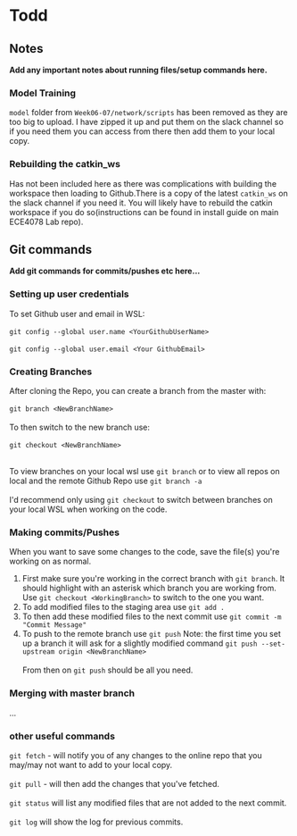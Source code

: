 # Todd
## Notes
<b>Add any important notes about running files/setup commands here.</b>

### Model Training
```model``` folder from ```Week06-07/network/scripts``` has been removed as they are too big to upload. 
I have zipped it up and put them on the slack channel so if you need them you can access from there then add them to your local copy.

### Rebuilding the catkin_ws
Has not been included here as there was complications with building the workspace then loading to Github.There is a copy of the latest ```catkin_ws``` on the slack channel if you need it. You will likely have to rebuild the catkin workspace if you do so(instructions can be found in install guide on main ECE4078 Lab repo).

## Git commands
<b>Add git commands for commits/pushes etc here...</b>
### Setting up user credentials
To set Github user and email in WSL:<br></br>
```git config --global user.name <YourGithubUserName>```<br></br>
```git config --global user.email <Your GithubEmail>```

### Creating Branches
After cloning the Repo, you can create a branch from the master with: <br></br>
```git branch <NewBranchName>```<br></br>
To then switch to the new branch use:<br></br> 
```git checkout <NewBranchName>```<br></br>

To view branches on your local wsl use ```git branch``` or to view all repos on local and the remote Github Repo use ```git branch -a```<br></br>
I'd recommend only using ```git checkout``` to switch between branches on your local WSL when working on the code.

### Making commits/Pushes
When you want to save some changes to the code, save the file(s) you're working on as normal. 
1. First make sure you're working in the correct branch with ```git branch```. It should highlight with an asterisk which branch you are working from. Use ```git checkout <WorkingBranch>``` to switch to the one you want.
2. To add modified files to the staging area use ```git add .```
3. To then add these modified files to the next commit use ```git commit -m "Commit Message"```
4. To push to the remote branch use ```git push``` Note: the first time you set up a branch it will ask for a slightly modified command ```git push --set-upstream origin <NewBranchName>```<br></br> From then on ```git push``` should be all you need.
### Merging with master branch
...
### other useful commands
```git fetch```  - will notify you of any changes to the online repo that you may/may not want to add to your local copy.<br></br>
```git pull``` - will then add the changes that you've fetched.<br></br>
```git status``` will list any modified files that are not added to the next commit.<br></br>
```git log``` will show the log for previous commits.
